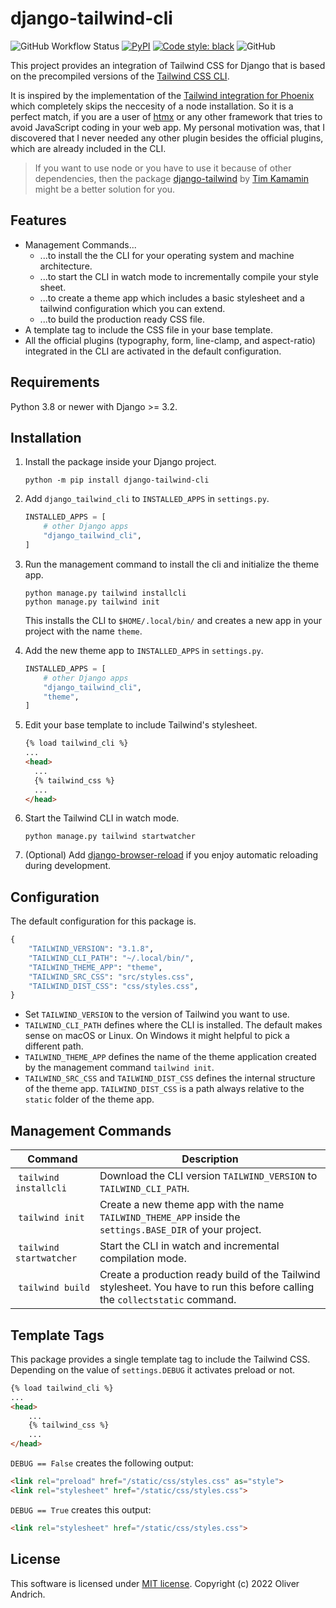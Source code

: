 # django-tailwind-cli

![GitHub Workflow Status](https://img.shields.io/github/workflow/status/oliverandrich/django-tailwind-cli/CI?style=for-the-badge)
[![PyPI](https://img.shields.io/pypi/v/django-tailwind-cli.svg?style=for-the-badge)](https://pypi.org/project/django-tailwind-cli/)
[![Code style: black](https://img.shields.io/badge/code%20style-black-000000.svg?style=for-the-badge)](https://github.com/psf/black)
![GitHub](https://img.shields.io/github/license/oliverandrich/django-tailwind-cli?style=for-the-badge)

This project provides an integration of Tailwind CSS for Django that is based on the precompiled versions of the [Tailwind CSS CLI](https://tailwindcss.com/blog/standalone-cli).

It is inspired by the implementation of the [Tailwind integration for Phoenix](https://github.com/phoenixframework/tailwind) which completely skips the neccesity of a node installation. So it is a perfect match, if you are a user of [htmx](https://htmx.org) or any other framework that tries to avoid JavaScript coding in your web app. My personal motivation was, that I discovered that I never needed any other plugin besides the official plugins, which are already included in the CLI.

> If you want to use node or you have to use it because of other dependencies, then the package [django-tailwind](https://github.com/timonweb/django-tailwind) by [Tim Kamamin](https://github.com/timonweb) might be a better solution for you.

## Features

- Management Commands...
  - ...to install the the CLI for your operating system and machine architecture.
  - ...to start the CLI in watch mode to incrementally compile your style sheet.
  - ...to create a theme app which includes a basic stylesheet and a tailwind configuration which you can extend.
  - ...to build the production ready CSS file.
- A template tag to include the CSS file in your base template.
- All the official plugins (typography, form, line-clamp, and aspect-ratio) integrated in the CLI are activated in the default configuration.

## Requirements

Python 3.8 or newer with Django >= 3.2.

## Installation

1. Install the package inside your Django project.

    ```shell
    python -m pip install django-tailwind-cli
    ```

2. Add `django_tailwind_cli` to `INSTALLED_APPS` in `settings.py`.

    ```python
    INSTALLED_APPS = [
        # other Django apps
        "django_tailwind_cli",
    ]
    ```

3. Run the management command to install the cli and initialize the theme app.

    ```shell
    python manage.py tailwind installcli
    python manage.py tailwind init
    ```

    This installs the CLI to `$HOME/.local/bin/` and creates a new app in your project with the name `theme`.

4. Add the new theme app to `INSTALLED_APPS` in `settings.py`.

    ```python
    INSTALLED_APPS = [
        # other Django apps
        "django_tailwind_cli",
        "theme",
    ]
    ```

5. Edit your base template to include Tailwind's stylesheet.

    ```html
    {% load tailwind_cli %}
   ...
   <head>
      ...
      {% tailwind_css %}
      ...
   </head>
    ```

6. Start the Tailwind CLI in watch mode.

    ```shell
    python manage.py tailwind startwatcher
    ```

7. (Optional) Add [django-browser-reload](https://github.com/adamchainz/django-browser-reload) if you enjoy automatic reloading during development.

## Configuration

The default configuration for this package is.

```python
{
    "TAILWIND_VERSION": "3.1.8",
    "TAILWIND_CLI_PATH": "~/.local/bin/",
    "TAILWIND_THEME_APP": "theme",
    "TAILWIND_SRC_CSS": "src/styles.css",
    "TAILWIND_DIST_CSS": "css/styles.css",
}
```

- Set `TAILWIND_VERSION` to the version of Tailwind you want to use.
- `TAILWIND_CLI_PATH` defines where the CLI is installed. The default makes sense on macOS or Linux. On Windows it might helpful to pick a different path.
- `TAILWIND_THEME_APP` defines the name of the theme application created by the management command `tailwind init`.
- `TAILWIND_SRC_CSS` and `TAILWIND_DIST_CSS` defines the internal structure of the theme app. `TAILWIND_DIST_CSS` is a path always relative to the `static` folder of the theme app.

## Management Commands

| Command                 | Description                                                         |
| ----------------------- | ------------------------------------------------------------------- |
| `tailwind installcli`   | Download the CLI version `TAILWIND_VERSION` to `TAILWIND_CLI_PATH`. |
| `tailwind init`         | Create a new theme app with the name `TAILWIND_THEME_APP` inside the `settings.BASE_DIR` of your project. |
| `tailwind startwatcher` | Start the CLI in watch and incremental compilation mode.            |
| `tailwind build`        | Create a production ready build of the Tailwind stylesheet. You have to run this before calling the `collectstatic` command. |

## Template Tags

This package provides a single template tag to include the Tailwind CSS. Depending on the value of `settings.DEBUG` it activates preload or not.

```html
{% load tailwind_cli %}
...
<head>
    ...
    {% tailwind_css %}
    ...
</head>
```

`DEBUG == False` creates the following output:

```html
<link rel="preload" href="/static/css/styles.css" as="style">
<link rel="stylesheet" href="/static/css/styles.css">
```

`DEBUG == True` creates this output:

```html
<link rel="stylesheet" href="/static/css/styles.css">
```

## License

This software is licensed under [MIT license](https://github.com/oliverandrich/django-tailwind-cli/blob/main/LICENSE). Copyright (c) 2022 Oliver Andrich.
